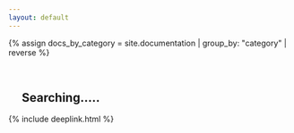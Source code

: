 ```yaml
---
layout: default
---
```

{% assign docs_by_category = site.documentation | group_by: "category" | reverse %}
<ul id="search-results">    
<h2 class="searching-text">Searching.....</h2>
</ul>
<script>  
window.store = {    
{% for category in docs_by_category %}        
{% for item in category.items %}          
"{{ item.url | slugify }}" :{            
"title": "{{ item.title | xml_escape }}",            
"content": {{ item.content | strip_html | strip_newlines | jsonify }},            
"url": "{{ item.url | xml_escape }}"          
}          
{% unless forloop.last %},{% endunless %}        
{% endfor %}        
,    
{% endfor %}    
{% for post in site.posts %}      
"{{ post.url | slugify }}": {        
"title": "{{ post.title | xml_escape }}",        
"author": "{{ post.author | xml_escape }}",        
"category": "{{ post.category | xml_escape }}",        
"content": {{ post.content | strip_html | strip_newlines | jsonify }},        
"url": "{{ post.url | xml_escape }}"      
}      
{% unless forloop.last %},{% endunless %}    
{% endfor %}  
};
</script>
<script src="{{ '/assets/js/jquery-3.2.1.min.js' | relative_url }}"></script>
<script src="{{ '/assets/js/lunr.min.js' | relative_url }}"></script>
<script src="{{ '/assets/js/search.js' | relative_url }}" ></script>
{% include deeplink.html %}
